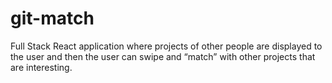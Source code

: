 # git-match
Full Stack React application where projects of other people are displayed to the user and then the user can swipe and “match” with other projects that are interesting. 

